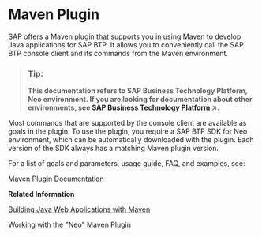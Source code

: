 <!-- loio4cbdab6e2eb14c92ab76540ffb32174c -->

# Maven Plugin

SAP offers a Maven plugin that supports you in using Maven to develop Java applications for SAP BTP. It allows you to conveniently call the SAP BTP console client and its commands from the Maven environment.

> ### Tip:  
> **This documentation refers to SAP Business Technology Platform, Neo environment. If you are looking for documentation about other environments, see [SAP Business Technology Platform](https://help.sap.com/viewer/65de2977205c403bbc107264b8eccf4b/Cloud/en-US/6a2c1ab5a31b4ed9a2ce17a5329e1dd8.html "SAP Business Technology Platform (SAP BTP) is an integrated offering comprised of four technology portfolios: database and data management, application development and integration, analytics, and intelligent technologies. The platform offers users the ability to turn data into business value, compose end-to-end business processes, and build and extend SAP applications quickly.") :arrow_upper_right:.**

Most commands that are supported by the console client are available as goals in the plugin. To use the plugin, you require a SAP BTP SDK for Neo environment, which can be automatically downloaded with the plugin. Each version of the SDK always has a matching Maven plugin version.

For a list of goals and parameters, usage guide, FAQ, and examples, see:

[Maven Plugin Documentation](https://help.sap.com/doc/c1800a249a6d46e7b73243688ca1fa99/Cloud/en-US/index.html)

**Related Information**  


[Building Java Web Applications with Maven](https://blogs.sap.com/2014/05/27/building-java-applications-with-maven/)

[Working with the "Neo" Maven Plugin](https://blogs.sap.com/2014/05/27/working-with-the-neo-maven-plugin-2/)

